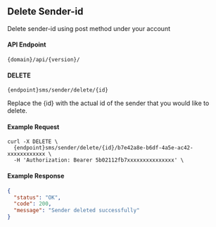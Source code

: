 ## Delete Sender-id

Delete sender-id using post method under your account

#### API Endpoint

```
{domain}/api/{version}/
```

#### DELETE

```
{endpoint}sms/sender/delete/{id}
```

Replace the {id} with the actual id of the sender that you would like to delete.

#### Example Request

```
curl -X DELETE \
  {endpoint}sms/sender/delete/{id}/b7e42a8e-b6df-4a5e-ac42-xxxxxxxxxxxx \
  -H 'Authorization: Bearer 5b02112fb7xxxxxxxxxxxxxxx' \
```

#### Example Response

```json
{
  "status": "OK",
  "code": 200,
  "message": "Sender deleted successfully"
}
```
